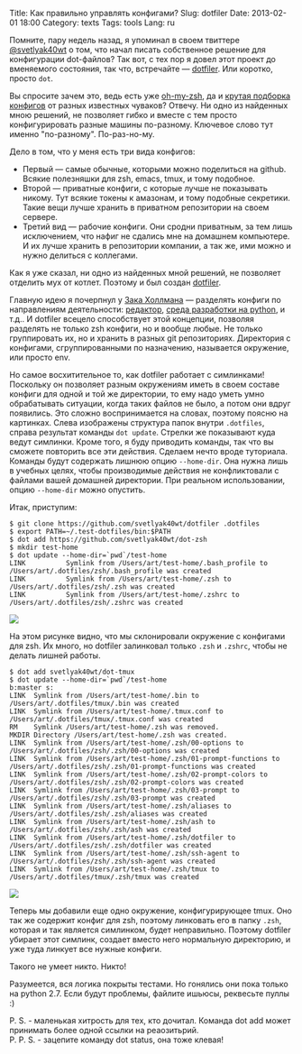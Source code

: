 Title: Как правильно управлять конфигами?
Slug: dotfiler
Date: 2013-02-01 18:00
Category: texts
Tags: tools
Lang: ru

Помните, пару недель назад, я упоминал в своем твиттере [@svetlyak40wt](https://twitter.com/svetlyak40wt) о том, что начал писать собственное решение для конфигурации dot-файлов? Так вот, с тех пор я довел этот проект до вменяемого состояния, так что, встречайте — [dotfiler][]. Или коротко, просто `dot`.

Вы спросите зачем это, ведь есть уже [oh-my-zsh](https://github.com/robbyrussell/oh-my-zsh/), да и [крутая подборка конфигов](http://dotfiles.github.io/) от разных известных чуваков? Отвечу. Ни одно из найденных мною решений, не позволяет гибко и вместе с тем просто конфигурировать разные машины по-разному. Ключевое слово тут именно "по-разному". По-раз-но-му.

Дело в том, что у меня есть три вида конфигов:

* Первый — самые обычные, которыми можно поделиться на github. Всякие полезняшки для zsh, emacs, tmux, и тому подобное.
* Второй — приватные конфиги, с которые лучше не показывать никому. Тут всякие токены к амазонам, и тому подобные секретики. Такие вещи лучше хранить в приватном репозитории на своем сервере. 
* Третий вид — рабочие конфиги. Они сродни приватным, за тем лишь исключением, что нафиг не сдались мне на домашнем компьютере. И их лучше хранить в репозитории компании, а так же, ими можно и нужно делиться с коллегами. 

Как я уже сказал, ни одно из найденных мной решений, не позволяет отделить мух от котлет. Поэтому и был создан [dotfiler][].

Главную идею я почерпнул у [Зака Холлмана](http://zachholman.com/2010/08/dotfiles-are-meant-to-be-forked/) — разделять конфиги по направлениям деятельности: [редактор](http://zachholman.com/2010/08/dotfiles-are-meant-to-be-forked/), [среда разработки на python](https://github.com/svetlyak40wt/dot-python-dev), и т.д.. И dotfiler всецело способствует этой концепции, позволяя разделять не только zsh конфиги, но и вообще любые. Не только группировать их, но и хранить в разных git репозиториях. Директория с конфигами, сгруппированными по назначению, называется окружение, или просто env.

Но самое восхитительное то, как dotfiler работает с симлинками! Поскольку он позволяет разным окружениям иметь в своем составе конфиги для одной и той же директории, то ему надо уметь умно обрабатывать ситуации, когда таких файлов не было, а потом они вдруг появились. Это сложно воспринимается на словах, поэтому поясню на картинках. Слева изображены структура папок внутри `.dotfiles`, справа результат команды `dot update`. Стрелки же показывают куда ведут симлинки.  Кроме того, я буду приводить команды, так что вы сможете повторить все эти действия. Сделаем нечто вроде туториала. Команды будут содержать лишнюю опцию `--home-dir`. Она нужна лишь в учебных целях, чтобы производимые действия не конфликтовали с файлами вашей домашней директории. При реальном использовании, опцию `--home-dir` можно опустить. 

Итак, приступим:

```
$ git clone https://github.com/svetlyak40wt/dotfiler .dotfiles
$ export PATH=~/.test-dotfiles/bin:$PATH
$ dot add https://github.com/svetlyak40wt/dot-zsh
$ mkdir test-home
$ dot update --home-dir=`pwd`/test-home
LINK          Symlink from /Users/art/test-home/.bash_profile to /Users/art/.dotfiles/zsh/.bash_profile was created
LINK          Symlink from /Users/art/test-home/.zsh to /Users/art/.dotfiles/zsh/.zsh was created
LINK          Symlink from /Users/art/test-home/.zshrc to /Users/art/.dotfiles/zsh/.zshrc was created
```

![](http://img-fotki.yandex.ru/get/9895/13558447.f/0_aa14f_4f5befb1_L.jpg)

На этом рисунке видно, что мы склонировали окружение с конфигами для zsh. Их много, но dotfiler залинковал только `.zsh` и `.zshrc`, чтобы не делать лишней работы. 

```
$ dot add svetlyak40wt/dot-tmux
$ dot update --home-dir=`pwd`/test-home                                                                                 b:master s:
LINK  Symlink from /Users/art/test-home/.bin to /Users/art/.dotfiles/tmux/.bin was created
LINK  Symlink from /Users/art/test-home/.tmux.conf to /Users/art/.dotfiles/tmux/.tmux.conf was created
RM    Symlink /Users/art/test-home/.zsh was removed.
MKDIR Directory /Users/art/test-home/.zsh was created.
LINK  Symlink from /Users/art/test-home/.zsh/00-options to /Users/art/.dotfiles/zsh/.zsh/00-options was created
LINK  Symlink from /Users/art/test-home/.zsh/01-prompt-functions to /Users/art/.dotfiles/zsh/.zsh/01-prompt-functions was created
LINK  Symlink from /Users/art/test-home/.zsh/02-prompt-colors to /Users/art/.dotfiles/zsh/.zsh/02-prompt-colors was created
LINK  Symlink from /Users/art/test-home/.zsh/03-prompt to /Users/art/.dotfiles/zsh/.zsh/03-prompt was created
LINK  Symlink from /Users/art/test-home/.zsh/aliases to /Users/art/.dotfiles/zsh/.zsh/aliases was created
LINK  Symlink from /Users/art/test-home/.zsh/ash to /Users/art/.dotfiles/zsh/.zsh/ash was created
LINK  Symlink from /Users/art/test-home/.zsh/dotfiler to /Users/art/.dotfiles/zsh/.zsh/dotfiler was created
LINK  Symlink from /Users/art/test-home/.zsh/ssh-agent to /Users/art/.dotfiles/zsh/.zsh/ssh-agent was created
LINK  Symlink from /Users/art/test-home/.zsh/tmux to /Users/art/.dotfiles/tmux/.zsh/tmux was created
```

![](http://img-fotki.yandex.ru/get/9314/13558447.f/0_aa150_6aa53046_L.jpg)

Теперь мы добавили еще одно окружение, конфигурирующее tmux. Оно так же содержит конфиг для zsh, поэтому линковать его в папку `.zsh`, которая и так является симлинком, будет неправильно. Поэтому dotfiler убирает этот симлинк, создает вместо него нормальную директорию, и уже туда линкует все нужные конфиги. 

Такого не умеет никто. Никто!

Разумеется, вся логика покрыты тестами. Но гонялись они пока только на python 2.7. Если будут проблемы, файлите ишьюсы, реквесьте пуллы :)

P. S. - маленькая хитрость для тех, кто дочитал. Команда dot add может принимать более одной ссылки на реаозитьрий.  
P. P. S. - зацепите команду dot status, она тоже клевая!

[dotfiler]: https://github.com/svetlyak40wt/dotfiler